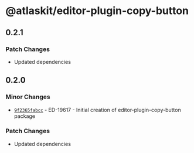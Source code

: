 # @atlaskit/editor-plugin-copy-button

## 0.2.1

### Patch Changes

- Updated dependencies

## 0.2.0

### Minor Changes

- [`9f2365fabcc`](https://bitbucket.org/atlassian/atlassian-frontend/commits/9f2365fabcc) - ED-19617 - Initial creation of editor-plugin-copy-button package

### Patch Changes

- Updated dependencies
